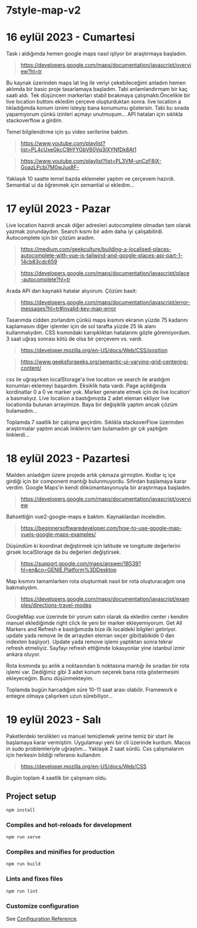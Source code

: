 # 7style-map-v2

# 16 eylül 2023 - Cumartesi

Task ı aldığımda hemen google maps nasıl işliyor bir araştırmaya başladım.

> https://developers.google.com/maps/documentation/javascript/overview?hl=tr

Bu kaynak üzerinden maps lat lng ile veriyi çekebileceğimi anladım hemen aklımda bir basic proje tasarlamaya başladım. Tabi anlamlandırmam bir kaç saati aldı. Tek düşüncem markerları stabil bırakmaya çalışmaktı.Öncelikle bir live location buttonı ekledim çerçeve oluşturduktan sonra. live location a tıkladığımda konum iznimi isteyip bana konumumu göstersin. Tabi bu sırada yapamıyorum çünkü izinleri açmayı unutmuşum... API hataları için sıklıkla stackoverflow a girdim.

Temel bilgilendirme için şu video serilerine baktım.

> https://www.youtube.com/playlist?list=PL4cUxeGkcC9hYYGbV60Vq3IXYNfDk8At1

> https://www.youtube.com/playlist?list=PL3VM-unCzF8jX-GoazLPcbi7M0wJux8F-

Yaklaşık 10 saatte temel bazda eklemeler yaptım ve çerçevem hazırdı. Semantial ui da öğrenmek için semantial ui ekledim...

# 17 eylül 2023 - Pazar

Live location hazırdı ancak diğer adresleri autocomplete olmadan tam olarak yazmak zorundaydım. Search kısmı bir adım daha iyi çalışabilirdi. Autocomplete için bir çözüm aradım.

> https://medium.com/geekculture/building-a-localised-places-autocomplete-with-vue-js-tailwind-and-google-places-api-part-1-14cb83cdc659

> https://developers.google.com/maps/documentation/javascript/place-autocomplete?hl=tr

Arada API dan kaynaklı hatalar alıyorum. Çözüm basit:

> https://developers.google.com/maps/documentation/javascript/error-messages?hl=tr#invalid-key-map-error

Tasarımda cidden zorlandım çünkü maps kısmını ekranın yüzde 75 kadarını kaplamasını diğer işlemler için de sol tarafta yüzde 25 lik alanı kullanmalıydım. CSS kısmındaki karışıklıktan hatalarımı gözle göremiyordum. 3 saat uğraş sonrası kötü de olsa bir çerçevem vs. vardı.

> https://developer.mozilla.org/en-US/docs/Web/CSS/position

> https://www.geeksforgeeks.org/semantic-ui-varying-grid-centering-content/

css ile uğraşırken localStorage'a live location ve search ile aradığım konumları eklemeyi başardım. Eksiklik hata vardı. Page açıldığında kordinatlar 0 a 0 ve marker yok. Marker generate etmek için de live location' a basmalıyız. Live location a bastığımızda 2 adet eleman ekliyor live locationda bulunan arrayimize. Baya bir değişiklik yaptım ancak çözüm bulamadım...

Toplamda 7 saatlik bir çalışma geçirdim. Sıklıkla stackoverFlow üzerinden araştırmalar yaptım ancak linklerini tam bulamadım gir çık yaptığım linklerdi...

# 18 eylül 2023 - Pazartesi

Mailden anladığım üzere projede artık çıkmaza girmiştim. Kodlar iç içe girdiği için bir component mantığı bulunmuyordu. Sıfırdan başlamaya karar verdim. Google Maps'in kendi dökümantasyonuyla bir araştırmaya başladım.

> https://developers.google.com/maps/documentation/javascript/overview

Bahsettiğin vue2-google-maps e baktım. Kaynaklardan inceledim.

> https://beginnersoftwaredeveloper.com/how-to-use-google-map-vuejs-google-maps-examples/

Düşündüm ki koordinat değiştirmek için latitude ve longitude değerlerini girsek localStorage da bu değerleri değiştirsek.

> https://support.google.com/maps/answer/18539?hl=en&co=GENIE.Platform%3DDesktop

Map kısmını tamamlarken rota oluşturmak nasıl bir rota oluşturacağım ona bakmalıydım.

> https://developers.google.com/maps/documentation/javascript/examples/directions-travel-modes

GoogleMap.vue üzerinde bir yorum satırı olarak da ekledim center ı kendim manuel eklediğimde right click ile yeni bir marker ekleyemiyorum. Get All Markers and Refresh e bastığımızda bize ilk localdeki bilgileri getiriyor. update yada remove ile de arrayden eleman seçer gibi(tabikide 0 dan indexten başlıyor). Update yada remove işlemi yaptıktan sonra tekrar refresh etmeliyiz. Sayfayı refresh ettiğimde lokasyonlar yine istanbul izmir ankara oluyor.

Rota kısmında şu anlık a noktasından b noktasına mantığı ile sıradan bir rota işlemi var. Dediğimiz gibi 3 adet konum seçerek bana rota göstermesini ekleyeceğim. Bunu düşünmekteyim.

Toplamda bugün harcadığım süre 10-11 saat arası olabilir. Framework e entegre olmaya çalışırken uzun sürebiliyor...

# 19 eylül 2023 - Salı

Paketlerdeki terslikleri vs manuel temizlemek yerine temiz bir start ile başlamaya karar vermiştim. Uygulamayı yeni bir cli üzerinde kurdum. Macos in sudo problemleriyle uğraştım... Yaklaşık 2 saat sürdü.
Css çalışmalarım için herkesin bildiği referansı kullandım.
>https://developer.mozilla.org/en-US/docs/Web/CSS

Bugün toplam 4 saatlik bir çalışmam oldu.

## Project setup

```
npm install
```

### Compiles and hot-reloads for development

```
npm run serve
```

### Compiles and minifies for production

```
npm run build
```

### Lints and fixes files

```
npm run lint
```

### Customize configuration

See [Configuration Reference](https://cli.vuejs.org/config/).
